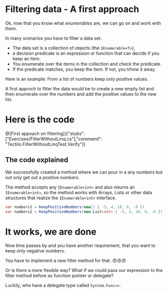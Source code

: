 # Filtering data - A first approach

Ok, now that you know what *enumerables* are, we can go on and work with them.

In many scenarios you have to filter a data set.

* The data set is a collection of objects (the `IEnumerable<T>`),
* a decision predicate is an expression or function that can decide if you keep an item.
* You enumerate over the items in the collection and check the predicate.
* If the predicate matches, you keep the item. If not, you trhow it away.

Here is an example:
From a list of numbers keep only positive values.

A first approch to filter the data would be to create a new empty list and then enumerate over
the numbers and add the positive values to the new list.

# Here is the code

@[First appoach on filtering]({"stubs": ["Exercises/FilterWithoutLinq.cs"],"command": "TechIo.FilterWithoutLinqTest.Verify"})

## The code explained

We successfully created a method where we can pour in a any numbers but out only get out a positive numbers.

The method accepts any `IEnumerable<int>` and also returns an `IEnumerable<int>`, so the method works with
Arrays, Lists or other data structures that realize the `IEnumerable<int>` interface.

```c#
var numbers1 = KeepPositiveNumbers(new[] { -5, 4, 10, 0, -9 })
var numbers2 = KeepPositiveNumbers(new List<int> { -5, 4, 10, 0, -9 })
```


# It works, we are done

Now time passes by and you have another requirement, that you want to keep only negative numbers.

You have to implement a new filter method for that. 😠😠😠

Or is there a more flexible way?
What if we could pass our expression to the filter method before as function pointer or delegate?

Luckily, whe have a delegate type called `System.Func<>`.